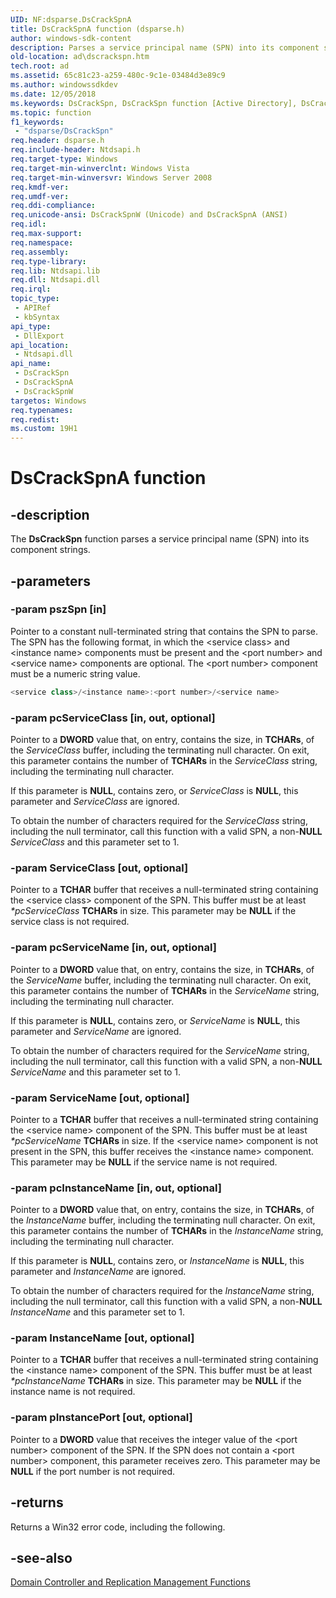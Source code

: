 ```yaml
---
UID: NF:dsparse.DsCrackSpnA
title: DsCrackSpnA function (dsparse.h)
author: windows-sdk-content
description: Parses a service principal name (SPN) into its component strings.
old-location: ad\dscrackspn.htm
tech.root: ad
ms.assetid: 65c81c23-a259-480c-9c1e-03484d3e89c9
ms.author: windowssdkdev
ms.date: 12/05/2018
ms.keywords: DsCrackSpn, DsCrackSpn function [Active Directory], DsCrackSpnA, DsCrackSpnW, _glines_dscrackspn, ad.dscrackspn, dsparse/DsCrackSpn, dsparse/DsCrackSpnA, dsparse/DsCrackSpnW
ms.topic: function
f1_keywords: 
 - "dsparse/DsCrackSpn"
req.header: dsparse.h
req.include-header: Ntdsapi.h
req.target-type: Windows
req.target-min-winverclnt: Windows Vista
req.target-min-winversvr: Windows Server 2008
req.kmdf-ver: 
req.umdf-ver: 
req.ddi-compliance: 
req.unicode-ansi: DsCrackSpnW (Unicode) and DsCrackSpnA (ANSI)
req.idl: 
req.max-support: 
req.namespace: 
req.assembly: 
req.type-library: 
req.lib: Ntdsapi.lib
req.dll: Ntdsapi.dll
req.irql: 
topic_type:
 - APIRef
 - kbSyntax
api_type:
 - DllExport
api_location:
 - Ntdsapi.dll
api_name:
 - DsCrackSpn
 - DsCrackSpnA
 - DsCrackSpnW
targetos: Windows
req.typenames: 
req.redist: 
ms.custom: 19H1
---
```


# DsCrackSpnA function


## -description


The <b>DsCrackSpn</b> function parses a service principal name (SPN) into its component strings.


## -parameters




### -param pszSpn [in]

Pointer to a constant null-terminated string that contains the SPN to parse. The SPN has the following format, in which the &lt;service class&gt; and &lt;instance name&gt; components must be present and the &lt;port number&gt; and &lt;service name&gt; components are optional. The &lt;port number&gt; component must be a numeric string value.


```cpp
<service class>/<instance name>:<port number>/<service name>
```



### -param pcServiceClass [in, out, optional]

Pointer to a <b>DWORD</b> value that, on entry, contains the size, in <b>TCHARs</b>, of the <i>ServiceClass</i> buffer, including the terminating null character. On exit, this parameter contains the number of <b>TCHARs</b> in the <i>ServiceClass</i> string, including the terminating null character.

If this parameter is <b>NULL</b>, contains zero, or <i>ServiceClass</i> is <b>NULL</b>, this parameter and  <i>ServiceClass</i> are ignored.

To obtain the number of characters required for the <i>ServiceClass</i> string, including the null terminator, call this function with a valid SPN, a non-<b>NULL</b> <i>ServiceClass</i> and this parameter set to 1.


### -param ServiceClass [out, optional]

Pointer to a <b>TCHAR</b> buffer that receives a null-terminated string containing the &lt;service class&gt; component of the SPN. This buffer must be at least <i>*pcServiceClass </i><b>TCHARs</b> in size. This parameter may be  <b>NULL</b> if the service class is not required.


### -param pcServiceName [in, out, optional]

Pointer to a <b>DWORD</b> value that, on entry, contains the size, in <b>TCHARs</b>, of the <i>ServiceName</i> buffer, including the terminating null character. On exit, this parameter contains the number of <b>TCHARs</b> in the <i>ServiceName</i> string, including the terminating null character.

If this parameter is <b>NULL</b>, contains zero, or <i>ServiceName</i> is <b>NULL</b>, this parameter and  <i>ServiceName</i> are ignored.

To obtain the number of characters required for the <i>ServiceName</i> string, including the null terminator, call this function with a valid SPN, a non-<b>NULL</b> <i>ServiceName</i> and this parameter set to 1.


### -param ServiceName [out, optional]

Pointer to a <b>TCHAR</b> buffer that receives a null-terminated string containing the &lt;service name&gt; component of the SPN. This buffer must be at least <i>*pcServiceName </i><b>TCHARs</b> in size. If the &lt;service name&gt; component is not present in the SPN, this buffer  receives the &lt;instance name&gt; component. This parameter may be <b>NULL</b> if the service name is not required.


### -param pcInstanceName [in, out, optional]

Pointer to a <b>DWORD</b> value that, on entry, contains the size, in <b>TCHARs</b>, of the <i>InstanceName</i> buffer, including the terminating null character. On exit, this parameter contains the number of <b>TCHARs</b> in the <i>InstanceName</i> string, including the terminating null character.

If this parameter is <b>NULL</b>, contains zero, or <i>InstanceName</i> is <b>NULL</b>, this parameter and <i>InstanceName</i> are ignored.

To obtain the number of characters required for the <i>InstanceName</i> string, including the null terminator, call this function with a valid SPN, a non-<b>NULL</b> <i>InstanceName</i> and this parameter set to 1.


### -param InstanceName [out, optional]

Pointer to a <b>TCHAR</b> buffer that receives a null-terminated string containing the &lt;instance name&gt; component of the SPN. This buffer must be at least <i>*pcInstanceName </i> <b>TCHARs</b> in size. This parameter may be  <b>NULL</b> if the instance name is not required.


### -param pInstancePort [out, optional]

Pointer to a <b>DWORD</b> value that receives the integer value of the &lt;port number&gt; component of the SPN. If the SPN does not contain a &lt;port number&gt; component, this parameter receives zero. This parameter may be  <b>NULL</b> if the port number is not required.


## -returns



Returns a Win32 error code, including the following.




## -see-also




<a href="https://docs.microsoft.com/windows/desktop/AD/dc-and-replication-management-functions">Domain Controller and Replication Management Functions</a>
 

 

